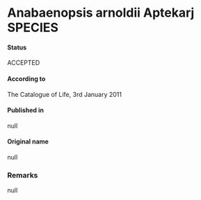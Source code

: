 Anabaenopsis arnoldii Aptekarj SPECIES
=======

#### Status
ACCEPTED

#### According to
The Catalogue of Life, 3rd January 2011

#### Published in
null

#### Original name
null

### Remarks
null